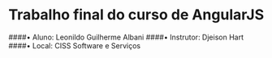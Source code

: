 # Trabalho final do curso de AngularJS
####• Aluno: Leonildo Guilherme Albani
####• Instrutor: Djeison Hart
####• Local: CISS Software e Serviços
